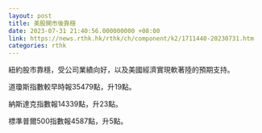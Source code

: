 ```yaml
---
layout: post
title: 美股開市後靠穩
date: 2023-07-31 21:40:56.000000000 +08:00
link: https://news.rthk.hk/rthk/ch/component/k2/1711440-20230731.htm
categories: rthk
---
```


紐約股市靠穩，受公司業績向好，以及美國經濟實現軟著陸的預期支持。

道瓊斯指數較早時報35479點，升19點。

納斯達克指數報14339點，升23點。

標準普爾500指數報4587點，升5點。
